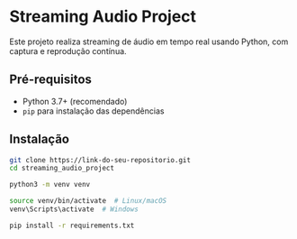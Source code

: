 # Streaming Audio Project

Este projeto realiza streaming de áudio em tempo real usando Python, com captura e reprodução contínua.

## Pré-requisitos

- Python 3.7+ (recomendado)
- `pip` para instalação das dependências

## Instalação

   ```bash
   git clone https://link-do-seu-repositorio.git
   cd streaming_audio_project

   python3 -m venv venv

   source venv/bin/activate  # Linux/macOS
   venv\Scripts\activate  # Windows

   pip install -r requirements.txt

   ```
